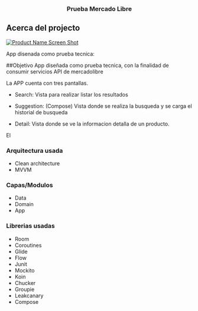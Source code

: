 <div id="top"></div>

<!-- PROJECT LOGO -->
<div align="center">
<h3 align="center">Prueba Mercado Libre</h3>
</div>


<!-- ABOUT THE PROJECT -->
## Acerca del projecto

[![Product Name Screen Shot][product-screenshot]]()

App disenada como prueba tecnica:

##Objetivo
App diseñada como prueba tecnica, con la finalidad de consumir servicios API de mercadolibre

La APP cuenta con tres pantallas.
* Search: 
Vista para realizar listar los resultados

* Suggestion: (Compose) 
Vista donde se realiza la busqueda y se carga el historial de busqueda

* Detail: 
Vista donde se ve la informacion detalla de un producto.


El 

### Arquitectura usada
* Clean architecture
* MVVM

### Capas/Modulos
* Data
* Domain
* App


### Librerias usadas
* Room
* Coroutines
* Glide
* Flow
* Junit
* Mockito
* Koin
* Chucker
* Groupie
* Leakcanary
* Compose

<!-- GETTING STARTED -->


<!-- IMAGES -->
[product-screenshot]: assets/images/screenshot_1.png
[product-screenshot]: assets/images/screenshot_2.png
[product-screenshot]: assets/images/screenshot_3.png
[product-screenshot]: assets/images/screenshot_4.png
[product-screenshot]: assets/images/screenshot_5.png
